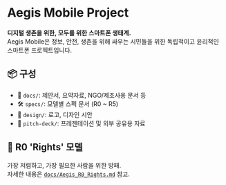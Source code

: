 # Aegis Mobile Project

**디지털 생존을 위한, 모두를 위한 스마트폰 생태계.**  
Aegis Mobile은 정보, 안전, 생존을 위해 싸우는 시민들을 위한 독립적이고 윤리적인 스마트폰 프로젝트입니다.

## 📦 구성
- 📄 `docs/`: 제안서, 요약자료, NGO/제조사용 문서 등
- 🛠️ `specs/`: 모델별 스펙 문서 (R0 ~ R5)
- 🎨 `design/`: 로고, 디자인 시안
- 🎯 `pitch-deck/`: 프레젠테이션 및 외부 공유용 자료

## 🌱 R0 'Rights' 모델
가장 저렴하고, 가장 필요한 사람을 위한 방패.  
자세한 내용은 [`docs/Aegis_R0_Rights.md`](docs/Aegis_R0_Rights.md) 참고.
